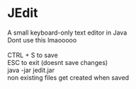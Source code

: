 # JEdit
A small keyboard-only text editor in Java <br />
Dont use this lmaooooo <br />
 <br />
CTRL + S to save <br />
ESC to exit (doesnt save changes) <br />
java -jar jedit.jar <file name> <br />
non existing files get created when saved <br />
